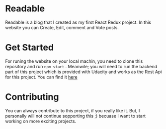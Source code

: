 # Readable 
Readable is a blog that I created as my first  React Redux project. In this website you can Create, Edit, comment and Vote posts.

# Get Started
For runing the website on your local machin, you need to clone this repository and run `npm start` .
Meanwile; you will need to run the backend part of this project which is provided with Udacity and works as the Rest Api for this project. You can find it [here](https://github.com/udacity/reactnd-project-readable-starter)

# Contributing
You can always contribute to this project, if you really like it. But, I personally will not continue sopporting this ;)
becuase I want to start working on more exciting projects.